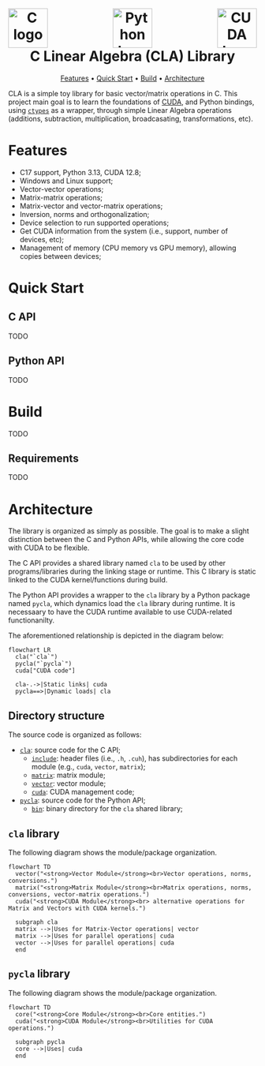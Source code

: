 <h1 align="center">
  <div style="display: flex; justify-content: space-between;">
  <a><img src="https://upload.wikimedia.org/wikipedia/commons/1/19/C_Logo.png" alt="C logo" height="80"></a>
  <a><img src="https://s3.dualstack.us-east-2.amazonaws.com/pythondotorg-assets/media/community/logos/python-logo-only.png" alt="Python logo" height="80"></a>
  <a><img src="https://upload.wikimedia.org/wikipedia/commons/b/b9/Nvidia_CUDA_Logo.jpg" alt="CUDA logo" height="80"></a>
  </div>
  C Linear Algebra (CLA) Library
  <br>
</h1>

<p align="center">
  <a href="#features">Features</a> •
  <a href="#quick-start">Quick Start</a> •
  <a href="#build">Build</a> •
  <a href="#architecture">Architecture</a>
</p>

CLA is a simple toy library for basic vector/matrix operations in C. This project main goal is to learn the foundations of [CUDA](https://docs.nvidia.com/cuda/), and Python bindings, using [`ctypes`](https://docs.python.org/3/library/ctypes.html) as a wrapper, through simple Linear Algebra operations (additions, subtraction, multiplication, broadcasating, transformations, etc). 


# Features

- C17 support, Python 3.13, CUDA 12.8;
- Windows and Linux support;
- Vector-vector operations;
- Matrix-matrix operations;
- Matrix-vector and vector-matrix operations;
- Inversion, norms and orthogonalization;
- Device selection to run supported operations;
- Get CUDA information from the system (i.e., support, number of devices, etc);
- Management of memory (CPU memory vs GPU memory), allowing copies between devices;

# Quick Start

## C API

TODO

## Python API

TODO

# Build

TODO

## Requirements

TODO

# Architecture

The library is organized as simply as possible. The goal is to make a slight distinction between the C and Python APIs, while allowing the core code with CUDA to be flexible.

The C API provides a shared library named `cla` to be used by other programs/libraries during the linking stage or runtime. This C library is static linked to the CUDA kernel/functions during build.

The Python API provides a wrapper to the `cla` library by a Python package named `pycla`, which dynamics load the `cla` library during runtime. It is necessaary to have the CUDA runtime available to use CUDA-related functionanilty.

The aforementioned relationship is depicted in the diagram below:

```mermaid
flowchart LR
  cla("`cla`")
  pycla("`pycla`")
  cuda["CUDA code"]

  cla-.->|Static links| cuda
  pycla==>|Dynamic loads| cla
```

## Directory structure

The source code is organized as follows:

- [`cla`](cla): source code for the C API;
  - [`include`](cla/include): header files (i.e., `.h`, `.cuh`), has subdirectories for each module (e.g., `cuda`, `vector`, `matrix`);
  - [`matrix`](cla/matrix): matrix module;
  - [`vector`](cla/vector): vector module;
  - [`cuda`](cla/cuda): CUDA management code;
- [`pycla`](pycla): source code for the Python API;
  - [`bin`](pycla/bin): binary directory for the `cla` shared library;

## `cla` library

The following diagram shows the module/package organization.

```mermaid
flowchart TD
  vector("<strong>Vector Module</strong><br>Vector operations, norms, conversions.")
  matrix("<strong>Matrix Module</strong><br>Matrix operations, norms, conversions, vector-matrix operations.")
  cuda("<strong>CUDA Module</strong><br> alternative operations for Matrix and Vectors with CUDA kernels.")

  subgraph cla
  matrix -->|Uses for Matrix-Vector operations| vector
  matrix -->|Uses for parallel operations| cuda
  vector -->|Uses for parallel operations| cuda
  end
```

## `pycla` library

The following diagram shows the module/package organization.

```mermaid
flowchart TD
  core("<strong>Core Module</strong><br>Core entities.")
  cuda("<strong>CUDA Module</strong><br>Utilities for CUDA operations.")

  subgraph pycla
  core -->|Uses| cuda
  end
```

